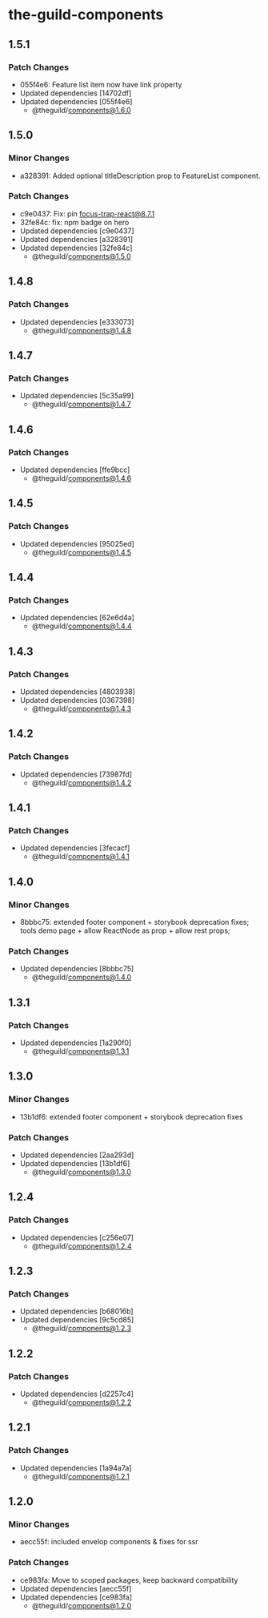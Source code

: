 # the-guild-components

## 1.5.1

### Patch Changes

- 055f4e6: Feature list item now have link property
- Updated dependencies [14702df]
- Updated dependencies [055f4e6]
  - @theguild/components@1.6.0

## 1.5.0

### Minor Changes

- a328391: Added optional titleDescription prop to FeatureList component.

### Patch Changes

- c9e0437: Fix: pin focus-trap-react@8.7.1
- 32fe84c: fix: npm badge on hero
- Updated dependencies [c9e0437]
- Updated dependencies [a328391]
- Updated dependencies [32fe84c]
  - @theguild/components@1.5.0

## 1.4.8

### Patch Changes

- Updated dependencies [e333073]
  - @theguild/components@1.4.8

## 1.4.7

### Patch Changes

- Updated dependencies [5c35a99]
  - @theguild/components@1.4.7

## 1.4.6

### Patch Changes

- Updated dependencies [ffe9bcc]
  - @theguild/components@1.4.6

## 1.4.5

### Patch Changes

- Updated dependencies [95025ed]
  - @theguild/components@1.4.5

## 1.4.4

### Patch Changes

- Updated dependencies [62e6d4a]
  - @theguild/components@1.4.4

## 1.4.3

### Patch Changes

- Updated dependencies [4803938]
- Updated dependencies [0367398]
  - @theguild/components@1.4.3

## 1.4.2

### Patch Changes

- Updated dependencies [73987fd]
  - @theguild/components@1.4.2

## 1.4.1

### Patch Changes

- Updated dependencies [3fecacf]
  - @theguild/components@1.4.1

## 1.4.0

### Minor Changes

- 8bbbc75: extended footer component + storybook deprecation fixes;
  tools demo page + allow ReactNode as prop + allow rest props;

### Patch Changes

- Updated dependencies [8bbbc75]
  - @theguild/components@1.4.0

## 1.3.1

### Patch Changes

- Updated dependencies [1a290f0]
  - @theguild/components@1.3.1

## 1.3.0

### Minor Changes

- 13b1df6: extended footer component + storybook deprecation fixes

### Patch Changes

- Updated dependencies [2aa293d]
- Updated dependencies [13b1df6]
  - @theguild/components@1.3.0

## 1.2.4

### Patch Changes

- Updated dependencies [c256e07]
  - @theguild/components@1.2.4

## 1.2.3

### Patch Changes

- Updated dependencies [b68016b]
- Updated dependencies [9c5cd85]
  - @theguild/components@1.2.3

## 1.2.2

### Patch Changes

- Updated dependencies [d2257c4]
  - @theguild/components@1.2.2

## 1.2.1

### Patch Changes

- Updated dependencies [1a94a7a]
  - @theguild/components@1.2.1

## 1.2.0

### Minor Changes

- aecc55f: included envelop components & fixes for ssr

### Patch Changes

- ce983fa: Move to scoped packages, keep backward compatibility
- Updated dependencies [aecc55f]
- Updated dependencies [ce983fa]
  - @theguild/components@1.2.0
